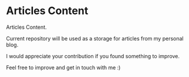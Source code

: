 # Articles Content
Articles Content.

Current repository will be used as a storage for articles from my personal blog.

I would appreciate your contribution if you found something to improve. 

Feel free to improve and get in touch with me :)

